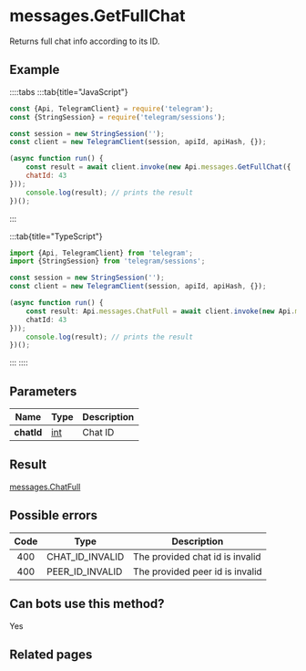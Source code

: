 # messages.GetFullChat

Returns full chat info according to its ID.



## Example

::::tabs
:::tab{title="JavaScript"}
```js
const {Api, TelegramClient} = require('telegram');
const {StringSession} = require('telegram/sessions');

const session = new StringSession('');
const client = new TelegramClient(session, apiId, apiHash, {});

(async function run() {
    const result = await client.invoke(new Api.messages.GetFullChat({
    chatId: 43
}));
    console.log(result); // prints the result
})();
```
:::

:::tab{title="TypeScript"}
```ts
import {Api, TelegramClient} from 'telegram';
import {StringSession} from 'telegram/sessions';

const session = new StringSession('');
const client = new TelegramClient(session, apiId, apiHash, {});

(async function run() {
    const result: Api.messages.ChatFull = await client.invoke(new Api.messages.GetFullChat({
    chatId: 43
}));
    console.log(result); // prints the result
})();
```
:::
::::



## Parameters

| Name | Type | Description |
| :--: | ---- | ----------- |
| **chatId** | [int](https://core.telegram.org/type/int) | Chat ID 


## Result

[messages.ChatFull](https://core.telegram.org/type/messages.ChatFull)



## Possible errors

| Code | Type | Description |
| :--: | ---- | ----------- |
| 400 | CHAT\_ID\_INVALID | The provided chat id is invalid 
| 400 | PEER\_ID\_INVALID | The provided peer id is invalid 


## Can bots use this method?

Yes

## Related pages


